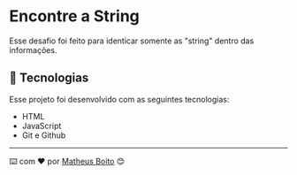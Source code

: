 
# Encontre a String

Esse desafio foi feito para identicar somente as "string" dentro das informações.


## 🚀 Tecnologias

Esse projeto foi desenvolvido com as seguintes tecnologias:

- HTML
- JavaScript
- Git e Github


---
⌨️ com ❤️ por [Matheus Boito](https://github.com/MaBoito/) 😊